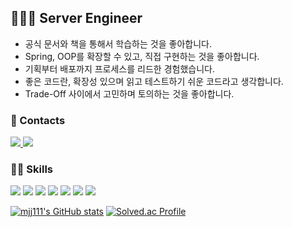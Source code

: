 
## 🧑🏻‍💻 Server Engineer

- 공식 문서와 책을 통해서 학습하는 것을 좋아합니다. 
- Spring, OOP를 확장할 수 있고, 직접 구현하는 것을 좋아합니다.
- 기획부터 배포까지 프로세스를 리드한 경험했습니다.
- 좋은 코드란, 확장성 있으며 읽고 테스트하기 쉬운 코드라고 생각합니다. 
- Trade-Off 사이에서 고민하며 토의하는 것을 좋아합니다.

  
### 🤞 Contacts

<a href="https://mj-memento.tistory.com/" target="_blank">
  <img src="https://img.shields.io/badge/Tistory-20C997?style=flat-square&logo=Tistory&logoColor=white" />
</a>
<a href="mailto:skatks1016@gmail.com" target="_blank">
  <img src="https://img.shields.io/badge/skatks1016@gmail.com-EA4335?style=flat-square&logo=Gmail&logoColor=white"/>
</a>

### ✍🏻 Skills

<p>
<img src="https://img.shields.io/badge/Java-437291?style=flat-square&logo=openjdk&logoColor=white"/>
<img src="https://img.shields.io/badge/Spring Boot-6DB33F?style=flat-square&logo=spring&logoColor=white"/>
<img src="https://img.shields.io/badge/JUnit5-25A162?style=flat-square&logo=junit5&logoColor=white"/>
<img src="https://img.shields.io/badge/JMeter-D22128?style=flat-square&logo=apachejmeter&logoColor=white"/>
<img src="https://img.shields.io/badge/MySQL-4479A1?style=flat-square&logo=mysql&logoColor=white"/>
<img src="https://img.shields.io/badge/Docker-2496ED?style=flat-square&logo=docker&logoColor=white"/>
<img src="https://img.shields.io/badge/AWS Services-232F3E?style=flat-square&logo=amazonaws&logoColor=white"/>
</p>

[![mjj111's GitHub stats](https://github-readme-stats.vercel.app/api?username=mjj111)](https://github.com/anuraghazra/github-readme-stats&theme=dark&show_icons=true)                [![Solved.ac Profile](http://mazassumnida.wtf/api/v2/generate_badge?boj=skatks101)](https://solved.ac/skatks101/)

